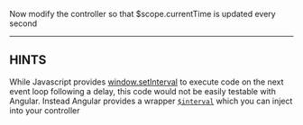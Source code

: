 Now modify the controller so that  $scope.currentTime is updated every second

-----------------------------

## HINTS

While Javascript provides [window.setInterval](https://developer.mozilla.org/en-US/docs/Web/API/WindowTimers/setInterval) to execute code on the next event loop following a delay,
this code would not be easily testable with Angular. Instead Angular provides a wrapper [```$interval```](https://docs.angularjs.org/api/ng/service/$interval) which you can inject into your controller